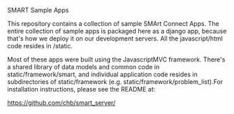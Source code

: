 SMART Sample Apps

This repository contains a collection of sample SMArt Connect Apps.
The entire collection of sample apps is packaged here as a django app,
because that's how we deploy it on our development servers.  All the
javascript/html code resides in /static.

Most of these apps were built using the JavascriptMVC framework.
There's a shared library of data models and common code in
static/framework/smart, and individual application code resides in
subdirectories of static/framework
(e.g. static/framework/problem_list).For installation instructions, please see the README at:

  https://github.com/chb/smart_server/
